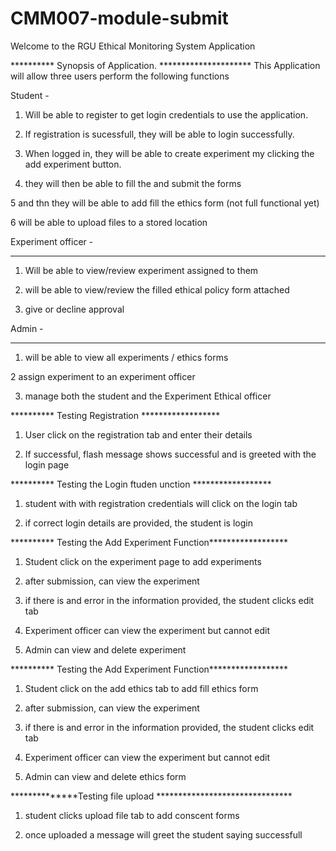 # CMM007-module-submit
Welcome to the RGU Ethical Monitoring System Application

********** Synopsis of Application. *********************
This Application will allow three users perform the following functions


Student -

1. Will be able to register to get login credentials to use the application.

2. If registration is sucessfull, they will be able to login successfully.

3. When logged in, they will be able to create experiment my clicking the add experiment button.

4. they will then be able to fill the and submit the forms

5 and thn they will be able to add fill the ethics form (not full functional yet)

6 will be able to upload files to a stored location 

Experiment officer -
**************************

1. Will be able to view/review experiment assigned to them  

2. will be able to view/review the filled ethical policy form attached 

3. give or decline approval

Admin - 
**********************************
1. will be able to view all experiments / ethics forms

2  assign experiment to an experiment officer

3. manage both the student and the Experiment Ethical officer


********** Testing Registration ******************
1. User click on the registration tab and enter their details 

2. If successful, flash message shows successful and is greeted with the login page 


**********  Testing the Login ftuden unction ******************
1. student with with registration credentials will click on the login tab

2. if correct login details are provided, the student is login


********** Testing the Add Experiment Function******************

1. Student click on the experiment page to add experiments

2. after submission, can view the experiment 

3. if there is and error in the information provided, the student clicks edit tab

4. Experiment officer can view the experiment but cannot edit

5. Admin can view and delete experiment

********** Testing the Add Experiment Function******************

1. Student click on the add ethics tab to add fill ethics form

2. after submission, can view the experiment 

3. if there is and error in the information provided, the student clicks edit tab

4. Experiment officer can view the experiment but cannot edit

5. Admin can view and delete ethics form

**************Testing file upload *******************************
1. student clicks upload file tab to add conscent forms 

2. once uploaded a message will greet the student saying successfull 
